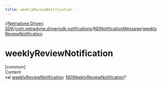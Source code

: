 ```yaml
---
title: weeklyReviewNotification -
---
```

//[Netradyne Driveri SDK](../../index.md)/[com.netradyne.driverisdk.notifications](../index.md)/[NDNotificationMessage](index.md)/[weeklyReviewNotification](weekly-review-notification.md)



# weeklyReviewNotification  
[common]  
Content  
val [weeklyReviewNotification](weekly-review-notification.md): [NDWeeklyReviewNotification](../-n-d-weekly-review-notification/index.md)?  



